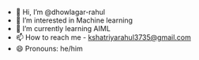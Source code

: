 - 👋 Hi, I’m @dhowlagar-rahul
- 👀 I’m interested in Machine learning
- 🌱 I’m currently learning AIML
- 📫 How to reach me - kshatriyarahul3735@gmail.com
- 😄 Pronouns: he/him

<!---
dhowlagar-rahul/dhowlagar-rahul is a ✨ special ✨ repository because its `README.md` (this file) appears on your GitHub profile.
You can click the Preview link to take a look at your changes.
--->
